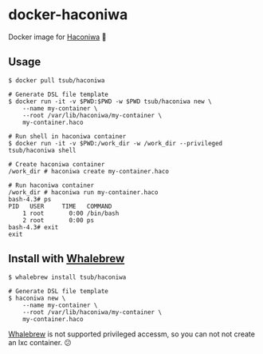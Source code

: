 # docker-haconiwa

Docker image for [Haconiwa] :whale:

## Usage

```
$ docker pull tsub/haconiwa

# Generate DSL file template
$ docker run -it -v $PWD:$PWD -w $PWD tsub/haconiwa new \
    --name my-container \
    --root /var/lib/haconiwa/my-container \
    my-container.haco

# Run shell in haconiwa container
$ docker run -it -v $PWD:/work_dir -w /work_dir --privileged tsub/haconiwa shell

# Create haconiwa container
/work_dir # haconiwa create my-container.haco

# Run haconiwa container
/work_dir # haconiwa run my-container.haco
bash-4.3# ps
PID   USER     TIME   COMMAND
    1 root       0:00 /bin/bash
    2 root       0:00 ps
bash-4.3# exit
exit
```

## Install with [Whalebrew]

```
$ whalebrew install tsub/haconiwa

# Generate DSL file template
$ haconiwa new \
    --name my-container \
    --root /var/lib/haconiwa/my-container \
    my-container.haco
```

[Whalebrew] is not supported privileged accessm, so you can not not create an lxc container. :confused:

[Haconiwa]: https://github.com/haconiwa/haconiwa
[Whalebrew]: https://github.com/bfirsh/whalebrew
